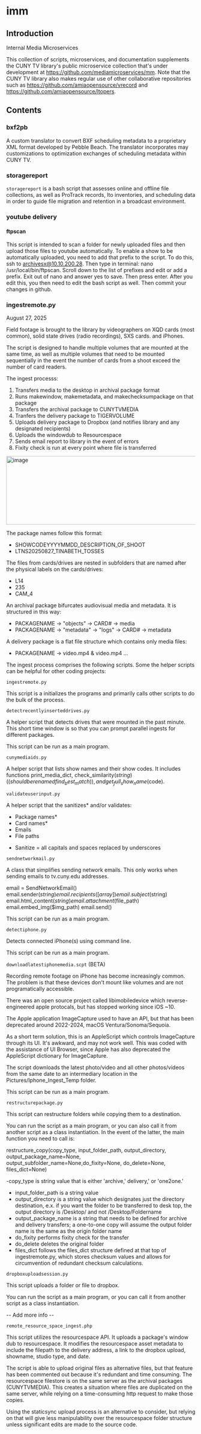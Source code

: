 # imm

## Introduction

Internal Media Microservices

This collection of scripts, microservices, and documentation supplements the CUNY TV library's public microservice collection that's under development at https://github.com/mediamicroservices/mm. Note that the CUNY TV library also makes regular use of other collaborative repositories such as https://github.com/amiaopensource/vrecord and https://github.com/amiaopensource/ltopers.

## Contents

### bxf2pb

A custom translator to convert BXF scheduling metadata to a proprietary XML format developed by Pebble Beach. The translator incorporates may customizations to optimization exchanges of scheduling metadata within CUNY TV.

### storagereport

`storagereport` is a bash script that assesses online and offline file collections, as well as ProTrack records, lto inventories, and scheduling data in order to guide file migration and retention in a broadcast environment. 

### youtube delivery
#### ftpscan
This script is intended to scan a folder for newly uploaded files and then upload those files to youtube automatically. To enable a show to be automatically uploaded, you need to add that prefix to the script. To do this, ssh to archivesx@10.10.200.28. Then type in terminal: nano /usr/local/bin/ftpscan. Scroll down to the list of prefixes and edit or add a prefix. Exit out of nano and answer yes to save. Then press enter. After you edit this, you then need to edit the bash script as well. Then commit your changes in github. 

### ingestremote.py
August 27, 2025

Field footage is brought to the library by videographers on XQD cards (most common), solid state drives (radio recordings), SXS cards. and iPhones. 

The script is designed to handle multiple volumes that are mounted at the same time, as well as multiple volumes that need to be mounted sequentially in the event the number of cards from a shoot exceed the number of card readers.

The ingest processs:

1. Transfers media to the desktop in archival package format
2. Runs makewindow, makemetadata, and makechecksumpackage on that package
3. Transfers the archival package to CUNYTVMEDIA
4. Tranfers the delivery package to TIGERVOLUME
5. Uploads delivery package to Dropbox (and notifies library and any designated recipients)
6. Uploads the windowdub to Resourcespace
7. Sends email report to library in the event of errors
8. Fixity check is run at every point where file is transferred

<img width="1174" height="182" alt="image" src="https://github.com/user-attachments/assets/0de25cf6-d3cd-4fc2-8364-fff7b7c01190" />

The package names follow this format:
- SHOWCODEYYYYMMDD_DESCRIPTION_OF_SHOOT
- LTNS20250827_TINABETH_TOSSES

The files from cards/drives are nested in subfolders that are named after the physical labels on the cards/drives:
- L14
- 235
- CAM_4

An archival package bifurcates audiovisual media and metadata. It is structured in this way:
- PACKAGENAME -> "objects" -> CARD# -> media
- PACKAGENAME -> "metadata" -> "logs" -> CARD# -> metadata

A delivery package is a flat file structure which contains only media files:
- PACKAGENAME -> video.mp4 & video.mp4 ...

The ingest process comprises the following scripts. Some the helper scripts can be helpful for other coding projects:

`ingestremote.py`

This script is a initializes the programs and primarily calls other scripts to do the bulk of the process.

`detectrecentlyinserteddrives.py`

A helper script that detects drives that were mounted in the past minute. This short time window is so that you can prompt parallel ingests for different packages.

This script can be run as a main program.

`cunymediaids.py`

A helper script that lists show names and their show codes. It includes functions print_media_dict, check_similarity($string) ((should be renamed find_best_match)), and get_full_show_name($code).

`validateuserinput.py`

A helper script that the sanitizes* and/or validates:
- Package names*
- Card names*
- Emails
- File paths

* Sanitize = all capitals and spaces replaced by underscores

`sendnetworkmail.py`

A class that simplifies sending network emails. This only works when sending emails to tv.cuny.edu addresses.

email = SendNetworkEmail()
email.sender($string)
email.recipients([array])
email.subject($string)
email.html_content($string)
email.attachment($file_path)
email.embed_img($img_path)
email.send()

This script can be run as a main program.

`detectiphone.py`

Detects connected iPhone(s) using command line. 

This script can be run as a main program.

`downloadlatestiphonemedia.scpt` (BETA)

Recording remote footage on iPhone has become increasingly common. The problem is that these devices don't mount like volumes and are not programatically accessible. 

There was an open source project called libimobiledevice which reverse-engineered apple protocals, but has stopped working since iOS ~10.

The Apple application ImageCapture used to have an API, but that has been deprecated around 2022-2024, macOS Ventura/Sonoma/Sequoia.

As a short term solution, this is an AppleScript which controls ImageCapture through its UI. It's awkward, and may not work well. This was coded with the assistance of UI Browser, since Apple has also deprecated the AppleScript dictionary for ImageCapture.

The script downloads the latest photo/video and all other photos/videos from the same date to an intermediary location in the Pictures/Iphone_Ingest_Temp folder. 

This script can be run as a main program.

`restructurepackage.py`

This script can restructure folders while copying them to a destination. 

You can run the script as a main program, or you can also call it from another script as a class instantiation. In the event of the latter, the main function you need to call is:

restructure_copy(copy_type, input_folder_path, output_directory, output_package_name=None, output_subfolder_name=None,do_fixity=None, do_delete=None, files_dict=None)

-copy_type is string value that is either 'archive,' delivery,' or 'one2one.'
- input_folder_path is a string value
- output_directory is a string value which designates just the directory destination, e.x. if you want the folder to be transferred to desk top, the output directory is /Desktop/ and not /Desktop/Foldername
- output_package_name is a string that needs to be defined for archive and delivery transfers; a one-to-one copy will assume the output folder name is the same as the origin folder name
- do_fixity performs fixity check for the transfer
- do_delete deletes the original folder
- files_dict follows the files_dict structure defined at that top of ingestremote.py, which stores checksum values and allows for circumvention of redundant checksum calculations. 

`dropboxuploadsession.py`

This script uploads a folder or file to dropbox. 

You can run the script as a main program, or you can call it from another script as a class instantiation. 

-- Add more info --

`remote_resource_space_ingest.php`

This script utilizes the resourcespace API. It uploads a package's window dub to resourcespace. It modifies the resourcespace asset metadata to include the filepath to the delivery address, a link to the dropbox upload, showname, studio type, and date.

The script is able to upload original files as alternative files, but that feature has been commented out because it's redundant and time consuming. The resourcespace filestore is on the same server as the archival packages (CUNYTVMEDIA). This creates a situation where files are duplicated on the same server, while relying on a time-consuming http request to make those copies.

Using the staticsync upload process is an alternative to consider, but relying on that will give less manipulability over the resourcespace folder structure unless significant edits are made to the source code. 
